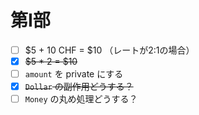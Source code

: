 # 第Ⅰ部

- [ ] $5 + 10 CHF = $10 （レートが2:1の場合）
- [x] ~~$5 * 2 = $10~~
- [ ] `amount` を private にする
- [x] ~~`Dollar` の副作用どうする？~~
- [ ] `Money` の丸め処理どうする？
